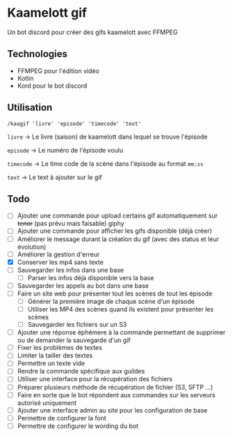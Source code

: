 # Kaamelott gif

Un bot discord pour créer des gifs kaamelott avec FFMPEG

## Technologies

* FFMPEG pour l'édition vidéo
* Kotlin
* Kord pour le bot discord

## Utilisation

`/kaagif 'livre' 'episode' 'timecode' 'text'`

`livre` -> Le livre (saison) de kaamelott dans lequel se trouve l'épisode

`episode` -> Le numéro de l'épisode voulu

`timecode` -> Le time code de la scène dans l'épisode au format `mm:ss`

`text` -> Le text à ajouter sur le gif

## Todo

- [ ] Ajouter une commande pour upload certains gif automatiquement sur ~~tenor~~ (pas prévu mais faisable) giphy
- [ ] Ajouter une commande pour afficher les gifs disponible (déjà créer)
- [ ] Améliorer le message durant la création du gif (avec des status et leur évolution)
- [ ] Améliorer la gestion d'erreur
- [x] Conserver les mp4 sans texte
- [ ] Sauvegarder les infos dans une base
  - [ ] Parser les infos déjà disponible vers la base
- [ ] Sauvegarder les appels au bot dans une base
- [ ] Faire un site web pour présenter tout les scènes de tout les épisode
  - [ ] Générer la première image de chaque scène d'un épisode
  - [ ] Utiliser les MP4 des scènes quand ils existent pour présenter les scènes
  - [ ] Sauvegarder les fichiers sur un S3
- [ ] Ajouter une réponse éphémere à la commande permettant de supprimer ou de demander la sauvegarde d'un gif
- [ ] Fixer les problèmes de textes
- [ ] Limiter la tailler des textes
- [ ] Permettre un texte vide
- [ ] Rendre la commande spécifique aux guildes
- [ ] Utiliser une interface pour la récupération des fichiers
- [ ] Préparer plusieurs méthode de récupération de fichier (S3, SFTP …)
- [ ] Faire en sorte que le bot répondent aux commandes sur les serveurs autorisé uniquement
- [ ] Ajouter une interface admin au site pour les configuration de base
- [ ] Permettre de configurer la font
- [ ] Permettre de configurer le wording du bot
